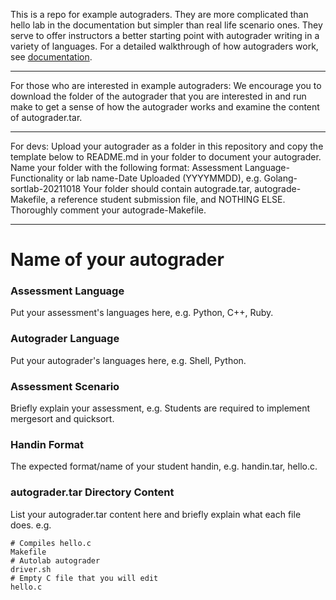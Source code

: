 This is a repo for example autograders. They are more complicated than hello lab in the documentation but simpler than real life scenario ones. They serve to offer instructors a better starting point with autograder writing in a variety of languages. For a detailed walkthrough of how autograders work, see [documentation](https://docs.autolabproject.com/lab/#writing-autograders).

---

For those who are interested in example autograders: We encourage you to download the folder of the autograder that you are interested in and run make to get a sense of how the autograder works and examine the content of autograder.tar.

---

For devs: Upload your autograder as a folder in this repository and copy the template below to README.md in your folder to document your autograder. Name your folder with the following format: Assessment Language-Functionality or lab name-Date Uploaded (YYYYMMDD), e.g. Golang-sortlab-20211018
Your folder should contain autograde.tar, autograde-Makefile, a reference student submission file, and NOTHING ELSE.
Thoroughly comment your autograde-Makefile.

---
# Name of your autograder

### Assessment Language
Put your assessment's languages here, e.g. Python, C++, Ruby.

### Autograder Language
Put your autograder's languages here, e.g. Shell, Python.

### Assessment Scenario
Briefly explain your assessment, e.g. Students are required to implement mergesort and quicksort.

### Handin Format
The expected format/name of your student handin, e.g. handin.tar, hello.c.

### autograder.tar Directory Content
List your autograder.tar content here and briefly explain what each file does.
e.g.
```
# Compiles hello.c
Makefile
# Autolab autograder
driver.sh
# Empty C file that you will edit
hello.c
```
